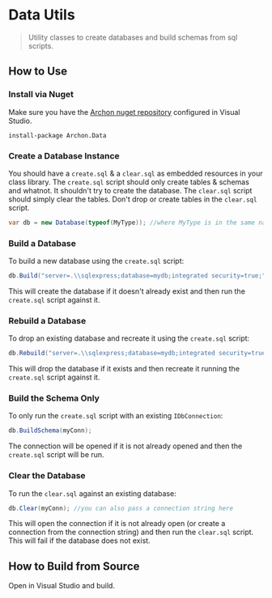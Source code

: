 # Data Utils

> Utility classes to create databases and build schemas from sql scripts.

## How to Use

### Install via Nuget

Make sure you have the [Archon nuget repository](https://github.com/civicsource/first-time-setup#civicsource-nuget-feeds) configured in Visual Studio.

```
install-package Archon.Data
```

### Create a Database Instance

You should have a `create.sql` & a `clear.sql` as embedded resources in your class library. The `create.sql` script should only create tables & schemas and whatnot. It shouldn't try to create the database. The `clear.sql` script should simply clear the tables. Don't drop or create tables in the `clear.sql` script.

```cs
var db = new Database(typeof(MyType)); //where MyType is in the same namespace as your create.sql & clear.sql
```

### Build a Database

To build a new database using the `create.sql` script:

```cs
db.Build("server=.\\sqlexpress;database=mydb;integrated security=true;");
```

This will create the database if it doesn't already exist and then run the `create.sql` script against it.

### Rebuild a Database

To drop an existing database and recreate it using the `create.sql` script:

```cs
db.Rebuild("server=.\\sqlexpress;database=mydb;integrated security=true;");
```

This will drop the database if it exists and then recreate it running the `create.sql` script against it.

### Build the Schema Only

To only run the `create.sql` script with an existing `IDbConnection`:

```cs
db.BuildSchema(myConn);
```

The connection will be opened if it is not already opened and then the `create.sql` script will be run.

### Clear the Database

To run the `clear.sql` against an existing database:

```cs
db.Clear(myConn); //you can also pass a connection string here
```

This will open the connection if it is not already open (or create a connection from the connection string) and then run the `clear.sql` script. This will fail if the database does not exist.

## How to Build from Source

Open in Visual Studio and build.